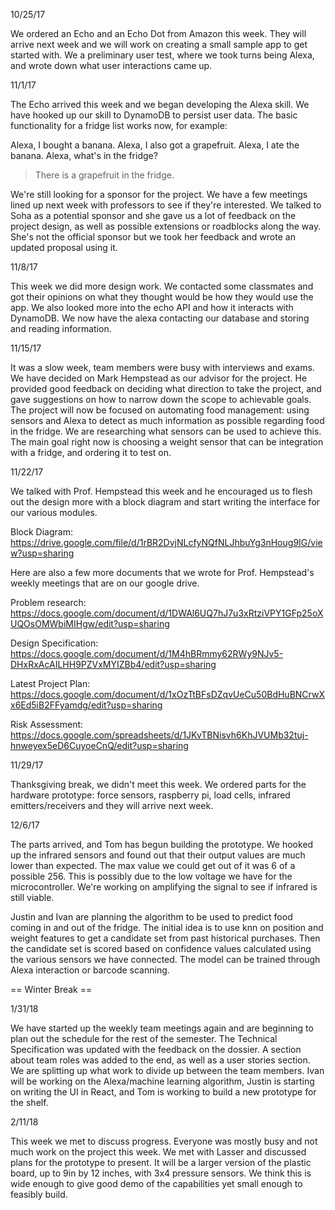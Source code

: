 10/25/17

We ordered an Echo and an Echo Dot from Amazon this week. They will arrive next week and we will work on creating a small sample app to get started with. We a preliminary user test, where we took turns being Alexa, and wrote down what user interactions came up. 

11/1/17

The Echo arrived this week and we began developing the Alexa skill. We have hooked up our skill to DynamoDB to persist user data. The basic functionality for a fridge list works now, for example:

Alexa, I bought a banana.
Alexa, I also got a grapefruit.
Alexa, I ate the banana.
Alexa, what's in the fridge?
> There is a grapefruit in the fridge.

We're still looking for a sponsor for the project. We have a few meetings lined up next week with professors to see if they're interested. We talked to Soha as a potential sponsor and she gave us a lot of feedback on the project design, as well as possible extensions or roadblocks along the way. She's not the official sponsor but we took her feedback and wrote an updated proposal using it.

11/8/17

This week we did more design work. We contacted some classmates and got their opinions on what they thought would be how they would use the app. We also looked more into the echo API and how it interacts with DynamoDB. We now have the alexa contacting our database and storing and reading information.

11/15/17

It was a slow week, team members were busy with interviews and exams. We have decided on Mark Hempstead as our advisor for the project. He provided good feedback on deciding what direction to take the project, and gave suggestions on how to narrow down the scope to achievable goals. The project will now be focused on automating food management: using sensors and Alexa to detect as much information as possible regarding food in the fridge. We are researching what sensors can be used to achieve this. The main goal right now is choosing a weight sensor that can be integration with a fridge, and ordering it to test on.

11/22/17

We talked with Prof. Hempstead this week and he encouraged us to flesh out the design more with a block diagram and start writing the interface for our various modules. 

Block Diagram: https://drive.google.com/file/d/1rBR2DvjNLcfyNQfNLJhbuYg3nHoug9IG/view?usp=sharing

Here are also a few more documents that we wrote for Prof. Hempstead's weekly meetings that are on our google drive.

Problem research: https://docs.google.com/document/d/1DWAl6UQ7hJ7u3xRtziVPY1GFp25oXUQOsOMWbiMIHgw/edit?usp=sharing

Design Specification: https://docs.google.com/document/d/1M4hBRmmy62RWy9NJv5-DHxRxAcAILHH9PZVxMYIZBb4/edit?usp=sharing

Latest Project Plan: https://docs.google.com/document/d/1xOzTtBFsDZqvUeCu50BdHuBNCrwXx6Ed5iB2FFyamdg/edit?usp=sharing

Risk Assessment: https://docs.google.com/spreadsheets/d/1JKvTBNisvh6KhJVUMb32tuj-hnweyex5eD6CuyoeCnQ/edit?usp=sharing

11/29/17

Thanksgiving break, we didn't meet this week. We ordered parts for the hardware prototype: force sensors, raspberry pi, load cells, infrared emitters/receivers and they will arrive next week.

12/6/17

The parts arrived, and Tom has begun building the prototype. We hooked up the infrared sensors and found out that their output values are much lower than expected. The max value we could get out of it was 6 of a possible 256. This is possibly due to the low voltage we have for the microcontroller. We're working on amplifying the signal to see if infrared is still viable.

Justin and Ivan are planning the algorithm to be used to predict food coming in and out of the fridge. The initial idea is to use knn on position and weight features to get a candidate set from past historical purchases. Then the candidate set is scored based on confidence values calculated using the various sensors we have connected. The model can be trained through Alexa interaction or barcode scanning.

== Winter Break ==

1/31/18

We have started up the weekly team meetings again and are beginning to plan out the schedule for the rest of the semester. The Technical Specification was updated with the feedback on the dossier. A section about team roles was added to the end, as well as a user stories section. We are splitting up what work to divide up between the team members. Ivan will be working on the Alexa/machine learning algorithm, Justin is starting on writing the UI in React, and Tom is working to build a new prototype for the shelf.

2/11/18

This week we met to discuss progress. Everyone was mostly busy and not much work on the project this week. We met with Lasser and discussed plans for the prototype to present. It will be a larger version of the plastic board, up to 9in by 12 inches, with 3x4 pressure sensors. We think this is wide enough to give good demo of the capabilities yet small enough to feasibly build.
